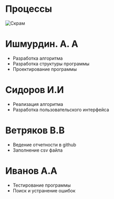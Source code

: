 # Процессы
![Скрам](https://user-images.githubusercontent.com/100112337/209480013-351f491b-38a4-4729-aa5f-af64591aaffc.jpg)
# Ишмурдин. А. А
- Разработка алгоритма
- Разработка структуры программы
- Проектирование программы 
# Сидоров И.И
- Реализация алгоритма
- Разработка пользовательского интерфейса
# Ветряков В.В
- Ведение отчетности в github
- Заполнение csv файла
# Иванов А.А
- Тестирование программы
- Поиск и устранение ошибок
